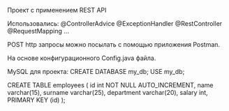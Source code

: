 Проект с применением REST API 

Использовались: 
@ControllerAdvice
@ExceptionHandler
@RestController
@RequestMapping ...

POST http запросы можно посылать с помощью приложения Postman.


На основе конфигурационного Config.java файла.

MySQL для проекта:
CREATE DATABASE  my_db;
USE my_db;

CREATE TABLE employees (
  id int NOT NULL AUTO_INCREMENT,
  name varchar(15),
  surname varchar(25),
  department varchar(20),
  salary int,
  PRIMARY KEY (id)
);

